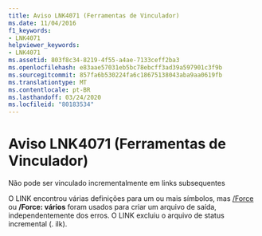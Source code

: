 ```yaml
---
title: Aviso LNK4071 (Ferramentas de Vinculador)
ms.date: 11/04/2016
f1_keywords:
- LNK4071
helpviewer_keywords:
- LNK4071
ms.assetid: 803f8c34-8219-4f55-a4ae-7133ceff2ba3
ms.openlocfilehash: e83aae57031eb5bc78ebcff3ad39a597901c3f9b
ms.sourcegitcommit: 857fa6b530224fa6c18675138043aba9aa0619fb
ms.translationtype: MT
ms.contentlocale: pt-BR
ms.lasthandoff: 03/24/2020
ms.locfileid: "80183534"
---
```

# <a name="linker-tools-warning-lnk4071"></a>Aviso LNK4071 (Ferramentas de Vinculador)

Não pode ser vinculado incrementalmente em links subsequentes

O LINK encontrou várias definições para um ou mais símbolos, mas [/Force](../../build/reference/force-force-file-output.md) ou **/Force: vários** foram usados para criar um arquivo de saída, independentemente dos erros. O LINK excluiu o arquivo de status incremental (. ilk).
